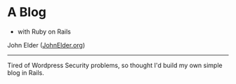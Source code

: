 A Blog
========================================================


- with Ruby on Rails


John Elder ([JohnElder.org](http://JohnElder.org))
  
--------------------------------------------------------

Tired of Wordpress Security problems, so thought I'd
build my own simple blog in Rails.
